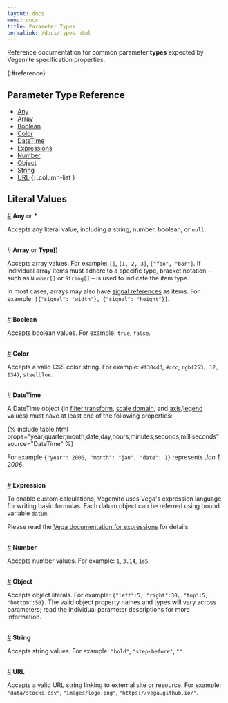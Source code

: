 ```yaml
---
layout: docs
menu: docs
title: Parameter Types
permalink: /docs/types.html
---
```


Reference documentation for common parameter **types** expected by Vegemite specification properties.

{:#reference}
## Parameter Type Reference

- [Any](#any)
- [Array](#array)
- [Boolean](#boolean)
- [Color](#color)
- [DateTime](#datetime)
- [Expressions](#expression)
- [Number](#number)
- [Object](#object)
- [String](#string)
- [URL](#url)
{: .column-list }

## Literal Values

<a name="*"></a><a name="any" href="#any">#</a>
**Any** or **\***

Accepts any literal value, including a string, number, boolean, or `null`.

<br/><a name="array" href="#array">#</a>
**Array** or **Type[]**

Accepts array values. For example: `[]`, `[1, 2, 3]`, `["foo", "bar"]`. If individual array items must adhere to a specific type, bracket notation &ndash; such as `Number[]` or `String[]` &ndash; is used to indicate the item type.

In most cases, arrays may also have [signal references](#Signal) as items. For example: `[{"signal": "width"}, {"signal": "height"}]`.

<br/><a name="boolean" href="#boolean">#</a>
**Boolean**

Accepts boolean values. For example: `true`, `false`.

<br/><a name="color" href="#color">#</a>
**Color**

Accepts a valid CSS color string. For example: `#f304d3`, `#ccc`, `rgb(253, 12, 134)`, `steelblue`.

<br/><a name="datetime" href="#datetime">#</a>
**DateTime**

A DateTime object (in [filter transform](filter.html), [scale domain](scale.html#domain), and [axis](axis.html#ticks)/[legend](legend.html#properties) values) must have at least one of the following properties:

{% include table.html props="year,quarter,month,date,day,hours,minutes,seconds,milliseconds" source="DateTime" %}

For example `{"year": 2006, "month": "jan", "date": 1}` represents _Jan 1, 2006_.

<br/><a name="expression" href="#expression">#</a>
**Expression**

To enable custom calculations, Vegemite uses Vega's expression language for writing basic formulas. Each datum object can be referred using bound variable `datum`.

Please read the [Vega documentation for expressions](https://vega.github.io/vega/docs/expressions/) for details.


<br/><a name="number" href="#number">#</a>
**Number**

Accepts number values. For example: `1`, `3.14`, `1e5`.

<br/><a name="object" href="#object">#</a>
**Object**

Accepts object literals. For example: `{"left":5, "right":30, "top":5, "bottom":50}`. The valid object property names and types will vary across parameters; read the individual parameter descriptions for more information.


<br/><a name="string" href="#string">#</a>
**String**

Accepts string values. For example: `"bold"`, `"step-before"`, `""`.


<br/><a name="url" href="#url">#</a>
**URL**

Accepts a valid URL string linking to external site or resource. For example: `"data/stocks.csv"`, `"images/logo.png"`, `"https://vega.github.io/"`.
